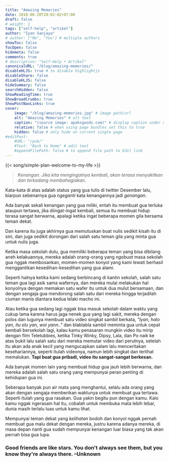 ```yaml
---
title: "Amazing Memories"
date: 2018-06-20T20:02:02+07:00
draft: false
# weight: 1
tags: ["self-help", "artikel"]
author: "Iyan Sanjaya"
# author: ["Me", "You"] # multiple authors
showToc: false
TocOpen: false
hidemeta: false
comments: true
# description: "Self-Help • Artikel"
canonicalURL: "/blog/amazing-memories/"
disableHLJS: true # to disable highlightjs
disableShare: false
disableHLJS: false
hideSummary: false
searchHidden: false
ShowReadingTime: true
ShowBreadCrumbs: true
ShowPostNavLinks: true
cover:
    image: "/blog/amazing-memories.jpg" # image path/url
    alt: "Amazing Memories" # alt text
    caption: "(source image: apaksgoods.com)" # display caption under cover
    relative: false # when using page bundles set this to true
    hidden: false # only hide on current single page
#editPost:
    #URL: "/pub/"
    #Text: "Back to Home" # edit text
    #appendFilePath: false # to append file path to Edit link
---
```

{{< song/simple-plan-welcome-to-my-life >}}

> *Kenangan. Jika kita mengingatnya kembali, akan terasa menyakitkan dan terkadang membahagiakan.*

Kata-kata di atas adalah status yang gua tulis di twitter Desember lalu, biarpun sebenarnya gua *ngeganti* kata kenangannya jadi *genangan*.

Ada banyak sekali kenangan yang gua miliki, entah itu membuat gua terluka ataupun tertawa, jika diingat-ingat kembali, semua itu membuat hidup terasa sangat berwarna, apalagi ketika ingat beberapa momen gila bersama teman dekat.

Dan karena itu juga akhirnya gua memutuskan buat nulis sedikit kisah itu di sini, dan juga sedikit dorongan dari salah satu teman gila yang minta gua untuk nulis juga.

Ketika masa sekolah dulu, gua memiliki beberapa teman yang bisa dibilang aneh kelakuannya, mereka adalah orang-orang yang *ngebuat* masa sekolah gua nggak membosankan, momen-momen konyol yang kami lewati berhasil menggantikan kesedihan-kesedihan yang gua alami.

Seperti halnya ketika kami sedang berbincang di kantin sekolah, salah satu teman gua lagi asik sama wafernya, dan mereka mulai melakukan hal konyolnya dengan memakan satu wafer itu untuk dua mulut bersamaan, dan dengan sengaja gua mendorong salah satu dari mereka hingga terjadilah ciuman manis diantara kedua lelaki macho ini.

Atau ketika gua sedang lagi nggak bisa masuk sekolah dalam waktu yang cukup lama karena harus jaga nenek gua yang lagi sakit, mereka dengan polos dan lugunya membuat satu video singkat sambil berkata, *"Iyan, halo yan, itu elu yan, woi yann.."* dan blablabla sambil meminta gua untuk cepat kembali bersekolah lagi, kalau kamu penasaran mungkin video itu mirip dengan film Teletubbies, ketika Tinky Winky, Dipsy, Lala, dan Po naik ke atas bukit lalu salah satu dari mereka memutar video dari perutnya, setelah itu akan ada anak kecil yang mengucapkan salam lalu menceritakan kesehariannya, seperti itulah videonya, namun lebih singkat dan terlihat memalukan. **Tapi buat gua pribadi, video itu sangat-sangat berkesan.**

Ada banyak momen lain yang membuat hidup gua jauh lebih berwarna, dan mereka adalah salah satu orang yang mempunyai peran penting di kehidupan gua ini.

Seberapa banyak pun air mata yang menghantui, selalu ada orang yang akan dengan sengaja memberikan waktunya untuk membuat gua tertawa. Seperti itulah yang gua rasakan. Gua yakin begitu pun dengan kamu. Kalo kamu nggak ngerasain hal itu, cobalah untuk membuka mata lebih lebar, dunia masih terlalu luas untuk kamu lihat.

Mempunyai teman dekat yang *kelihatan* bodoh dan konyol nggak pernah membuat gua malu dekat dengan mereka, justru karena adanya mereka, di masa depan nanti gua sudah mempunyai kenangan luar biasa yang tak akan pernah bisa gua lupa.

### Good friends are like stars. You don't always see them, but you know they're always there. –Unknown